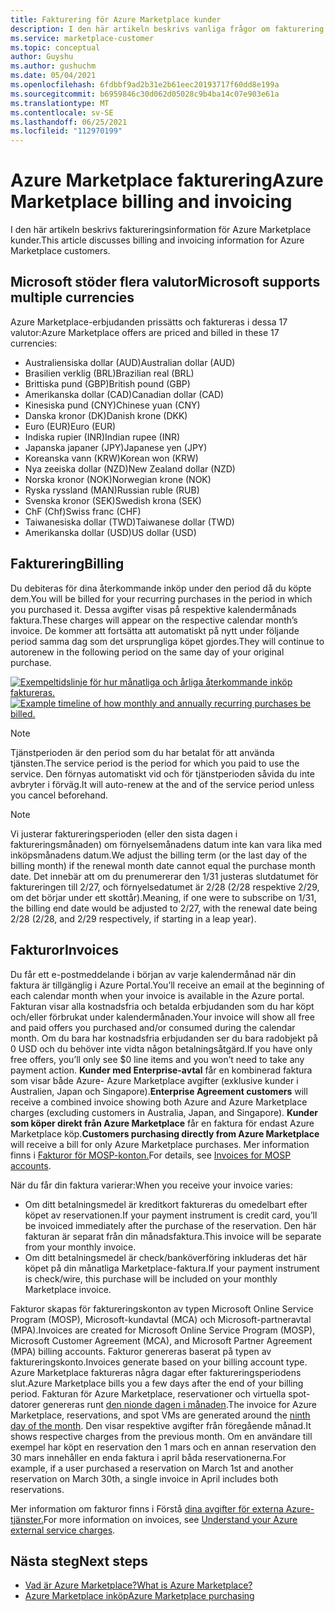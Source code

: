 ```yaml
---
title: Fakturering för Azure Marketplace kunder
description: I den här artikeln beskrivs vanliga frågor om fakturering för Azure Marketplace kunder.
ms.service: marketplace-customer
ms.topic: conceptual
author: Guyshu
ms.author: gushuchm
ms.date: 05/04/2021
ms.openlocfilehash: 6fdbbf9ad2b31e2b61eec20193717f60dd8e199a
ms.sourcegitcommit: b6959846c30d062d05028c9b4ba14c07e903e61a
ms.translationtype: MT
ms.contentlocale: sv-SE
ms.lasthandoff: 06/25/2021
ms.locfileid: "112970199"
---
```

# <a name="azure-marketplace-billing-and-invoicing"></a><span data-ttu-id="cb9d7-103">Azure Marketplace fakturering</span><span class="sxs-lookup"><span data-stu-id="cb9d7-103">Azure Marketplace billing and invoicing</span></span>

<span data-ttu-id="cb9d7-104">I den här artikeln beskrivs faktureringsinformation för Azure Marketplace kunder.</span><span class="sxs-lookup"><span data-stu-id="cb9d7-104">This article discusses billing and invoicing information for Azure Marketplace customers.</span></span>

## <a name="microsoft-supports-multiple-currencies"></a><span data-ttu-id="cb9d7-105">Microsoft stöder flera valutor</span><span class="sxs-lookup"><span data-stu-id="cb9d7-105">Microsoft supports multiple currencies</span></span>

<span data-ttu-id="cb9d7-106">Azure Marketplace-erbjudanden prissätts och faktureras i dessa 17 valutor:</span><span class="sxs-lookup"><span data-stu-id="cb9d7-106">Azure Marketplace offers are priced and billed in these 17 currencies:</span></span>

- <span data-ttu-id="cb9d7-107">Australiensiska dollar (AUD)</span><span class="sxs-lookup"><span data-stu-id="cb9d7-107">Australian dollar (AUD)</span></span>
- <span data-ttu-id="cb9d7-108">Brasilien verklig (BRL)</span><span class="sxs-lookup"><span data-stu-id="cb9d7-108">Brazilian real (BRL)</span></span>
- <span data-ttu-id="cb9d7-109">Brittiska pund (GBP)</span><span class="sxs-lookup"><span data-stu-id="cb9d7-109">British pound (GBP)</span></span>
- <span data-ttu-id="cb9d7-110">Amerikanska dollar (CAD)</span><span class="sxs-lookup"><span data-stu-id="cb9d7-110">Canadian dollar (CAD)</span></span>
- <span data-ttu-id="cb9d7-111">Kinesiska pund (CNY)</span><span class="sxs-lookup"><span data-stu-id="cb9d7-111">Chinese yuan (CNY)</span></span>
- <span data-ttu-id="cb9d7-112">Danska kronor (DK)</span><span class="sxs-lookup"><span data-stu-id="cb9d7-112">Danish krone (DKK)</span></span>
- <span data-ttu-id="cb9d7-113">Euro (EUR)</span><span class="sxs-lookup"><span data-stu-id="cb9d7-113">Euro (EUR)</span></span>
- <span data-ttu-id="cb9d7-114">Indiska rupier (INR)</span><span class="sxs-lookup"><span data-stu-id="cb9d7-114">Indian rupee (INR)</span></span>
- <span data-ttu-id="cb9d7-115">Japanska japaner (JPY)</span><span class="sxs-lookup"><span data-stu-id="cb9d7-115">Japanese yen (JPY)</span></span>
- <span data-ttu-id="cb9d7-116">Koreanska vann (KRW)</span><span class="sxs-lookup"><span data-stu-id="cb9d7-116">Korean won (KRW)</span></span>
- <span data-ttu-id="cb9d7-117">Nya zeeiska dollar (NZD)</span><span class="sxs-lookup"><span data-stu-id="cb9d7-117">New Zealand dollar (NZD)</span></span>
- <span data-ttu-id="cb9d7-118">Norska kronor (NOK)</span><span class="sxs-lookup"><span data-stu-id="cb9d7-118">Norwegian krone (NOK)</span></span>
- <span data-ttu-id="cb9d7-119">Ryska ryssland (MAN)</span><span class="sxs-lookup"><span data-stu-id="cb9d7-119">Russian ruble (RUB)</span></span>
- <span data-ttu-id="cb9d7-120">Svenska kronor (SEK)</span><span class="sxs-lookup"><span data-stu-id="cb9d7-120">Swedish krona (SEK)</span></span>
- <span data-ttu-id="cb9d7-121">ChF (Chf)</span><span class="sxs-lookup"><span data-stu-id="cb9d7-121">Swiss franc (CHF)</span></span>
- <span data-ttu-id="cb9d7-122">Taiwanesiska dollar (TWD)</span><span class="sxs-lookup"><span data-stu-id="cb9d7-122">Taiwanese dollar (TWD)</span></span>
- <span data-ttu-id="cb9d7-123">Amerikanska dollar (USD)</span><span class="sxs-lookup"><span data-stu-id="cb9d7-123">US dollar (USD)</span></span>

## <a name="billing"></a><span data-ttu-id="cb9d7-124">Fakturering</span><span class="sxs-lookup"><span data-stu-id="cb9d7-124">Billing</span></span>

<span data-ttu-id="cb9d7-125">Du debiteras för dina återkommande inköp under den period då du köpte dem.</span><span class="sxs-lookup"><span data-stu-id="cb9d7-125">You will be billed for your recurring purchases in the period in which you purchased it.</span></span> <span data-ttu-id="cb9d7-126">Dessa avgifter visas på respektive kalendermånads faktura.</span><span class="sxs-lookup"><span data-stu-id="cb9d7-126">These charges will appear on the respective calendar month’s invoice.</span></span> <span data-ttu-id="cb9d7-127">De kommer att fortsätta att automatiskt på nytt under följande period samma dag som det ursprungliga köpet gjordes.</span><span class="sxs-lookup"><span data-stu-id="cb9d7-127">They will continue to autorenew in the following period on the same day of your original purchase.</span></span>

<span data-ttu-id="cb9d7-128">[![Exempeltidslinje för hur månatliga och årliga återkommande inköp faktureras.](media/billing/billing-charges-recurring.png)](media/billing/billing-charges-recurring.png#lightbox)</span><span class="sxs-lookup"><span data-stu-id="cb9d7-128">[![Example timeline of how monthly and annually recurring purchases be billed.](media/billing/billing-charges-recurring.png)](media/billing/billing-charges-recurring.png#lightbox)</span></span>

>[!NOTE]
> <span data-ttu-id="cb9d7-129">Tjänstperioden är den period som du har betalat för att använda tjänsten.</span><span class="sxs-lookup"><span data-stu-id="cb9d7-129">The service period is the period for which you paid to use the service.</span></span> <span data-ttu-id="cb9d7-130">Den förnyas automatiskt vid och för tjänstperioden såvida du inte avbryter i förväg.</span><span class="sxs-lookup"><span data-stu-id="cb9d7-130">It will auto-renew at the and of the service period unless you cancel beforehand.</span></span>

> [!NOTE]
> <span data-ttu-id="cb9d7-131">Vi justerar faktureringsperioden (eller den sista dagen i faktureringsmånaden) om förnyelsemånadens datum inte kan vara lika med inköpsmånadens datum.</span><span class="sxs-lookup"><span data-stu-id="cb9d7-131">We adjust the billing term (or the last day of the billing month) if the renewal month date cannot equal the purchase month date.</span></span> <span data-ttu-id="cb9d7-132">Det innebär att om du prenumererar den 1/31 justeras slutdatumet för faktureringen till 2/27, och förnyelsedatumet är 2/28 (2/28 respektive 2/29, om det börjar under ett skottår).</span><span class="sxs-lookup"><span data-stu-id="cb9d7-132">Meaning, if one were to subscribe on 1/31, the billing end date would be adjusted to 2/27, with the renewal date being 2/28 (2/28, and 2/29 respectively, if starting in a leap year).</span></span>

## <a name="invoices"></a><span data-ttu-id="cb9d7-133">Fakturor</span><span class="sxs-lookup"><span data-stu-id="cb9d7-133">Invoices</span></span>

<span data-ttu-id="cb9d7-134">Du får ett e-postmeddelande i början av varje kalendermånad när din faktura är tillgänglig i Azure Portal.</span><span class="sxs-lookup"><span data-stu-id="cb9d7-134">You’ll receive an email at the beginning of each calendar month when your invoice is available in the Azure portal.</span></span> <span data-ttu-id="cb9d7-135">Fakturan visar alla kostnadsfria och betalda erbjudanden som du har köpt och/eller förbrukat under kalendermånaden.</span><span class="sxs-lookup"><span data-stu-id="cb9d7-135">Your invoice will show all free and paid offers you purchased and/or consumed during the calendar month.</span></span> <span data-ttu-id="cb9d7-136">Om du bara har kostnadsfria erbjudanden ser du bara radobjekt på 0 USD och du behöver inte vidta någon betalningsåtgärd.</span><span class="sxs-lookup"><span data-stu-id="cb9d7-136">If you have only free offers, you’ll only see $0 line items and you won’t need to take any payment action.</span></span> <span data-ttu-id="cb9d7-137">**Kunder med Enterprise-avtal** får en kombinerad faktura som visar både Azure- Azure Marketplace avgifter (exklusive kunder i Australien, Japan och Singapore).</span><span class="sxs-lookup"><span data-stu-id="cb9d7-137">**Enterprise Agreement customers** will receive a combined invoice showing both Azure and Azure Marketplace charges (excluding customers in Australia, Japan, and Singapore).</span></span> <span data-ttu-id="cb9d7-138">**Kunder som köper direkt från Azure Marketplace** får en faktura för endast Azure Marketplace köp.</span><span class="sxs-lookup"><span data-stu-id="cb9d7-138">**Customers purchasing directly from Azure Marketplace** will receive a bill for only Azure Marketplace purchases.</span></span> <span data-ttu-id="cb9d7-139">Mer information finns i [Fakturor för MOSP-konton.](/azure/cost-management-billing/understand/download-azure-invoice#invoices-for-mosp-billing-accounts)</span><span class="sxs-lookup"><span data-stu-id="cb9d7-139">For details, see [Invoices for MOSP accounts](/azure/cost-management-billing/understand/download-azure-invoice#invoices-for-mosp-billing-accounts).</span></span>

<span data-ttu-id="cb9d7-140">När du får din faktura varierar:</span><span class="sxs-lookup"><span data-stu-id="cb9d7-140">When you receive your invoice varies:</span></span>

- <span data-ttu-id="cb9d7-141">Om ditt betalningsmedel är kreditkort faktureras du omedelbart efter köpet av reservationen.</span><span class="sxs-lookup"><span data-stu-id="cb9d7-141">If your payment instrument is credit card, you’ll be invoiced immediately after the purchase of the reservation.</span></span> <span data-ttu-id="cb9d7-142">Den här fakturan är separat från din månadsfaktura.</span><span class="sxs-lookup"><span data-stu-id="cb9d7-142">This invoice will be separate from your monthly invoice.</span></span>
- <span data-ttu-id="cb9d7-143">Om ditt betalningsmedel är check/banköverföring inkluderas det här köpet på din månatliga Marketplace-faktura.</span><span class="sxs-lookup"><span data-stu-id="cb9d7-143">If your payment instrument is check/wire, this purchase will be included on your monthly Marketplace invoice.</span></span>

<span data-ttu-id="cb9d7-144">Fakturor skapas för faktureringskonton av typen Microsoft Online Service Program (MOSP), Microsoft-kundavtal (MCA) och Microsoft-partneravtal (MPA).</span><span class="sxs-lookup"><span data-stu-id="cb9d7-144">Invoices are created for Microsoft Online Service Program (MOSP), Microsoft Customer Agreement (MCA), and Microsoft Partner Agreement (MPA) billing accounts.</span></span> <span data-ttu-id="cb9d7-145">Fakturor genereras baserat på typen av faktureringskonto.</span><span class="sxs-lookup"><span data-stu-id="cb9d7-145">Invoices generate based on your billing account type.</span></span> <span data-ttu-id="cb9d7-146">Azure Marketplace faktureras några dagar efter faktureringsperiodens slut.</span><span class="sxs-lookup"><span data-stu-id="cb9d7-146">Azure Marketplace bills you a few days after the end of your billing period.</span></span> <span data-ttu-id="cb9d7-147">Fakturan för Azure Marketplace, reservationer och virtuella spot-datorer genereras runt [den nionde dagen i månaden](/azure/cost-management-billing/understand/download-azure-invoice#invoices-for-mosp-billing-accounts).</span><span class="sxs-lookup"><span data-stu-id="cb9d7-147">The invoice for Azure Marketplace, reservations, and spot VMs are generated around the [ninth day of the month](/azure/cost-management-billing/understand/download-azure-invoice#invoices-for-mosp-billing-accounts).</span></span> <span data-ttu-id="cb9d7-148">Den visar respektive avgifter från föregående månad.</span><span class="sxs-lookup"><span data-stu-id="cb9d7-148">It shows respective charges from the previous month.</span></span> <span data-ttu-id="cb9d7-149">Om en användare till exempel har köpt en reservation den 1 mars och en annan reservation den 30 mars innehåller en enda faktura i april båda reservationerna.</span><span class="sxs-lookup"><span data-stu-id="cb9d7-149">For example, if a user purchased a reservation on March 1st and another reservation on March 30th, a single invoice in April includes both reservations.</span></span>

<span data-ttu-id="cb9d7-150">Mer information om fakturor finns i Förstå [dina avgifter för externa Azure-tjänster.](/azure/cost-management-billing/understand/understand-azure-marketplace-charges)</span><span class="sxs-lookup"><span data-stu-id="cb9d7-150">For more information on invoices, see [Understand your Azure external service charges](/azure/cost-management-billing/understand/understand-azure-marketplace-charges).</span></span>

## <a name="next-steps"></a><span data-ttu-id="cb9d7-151">Nästa steg</span><span class="sxs-lookup"><span data-stu-id="cb9d7-151">Next steps</span></span>

- [<span data-ttu-id="cb9d7-152">Vad är Azure Marketplace?</span><span class="sxs-lookup"><span data-stu-id="cb9d7-152">What is Azure Marketplace?</span></span>](azure-marketplace-overview.md)
- [<span data-ttu-id="cb9d7-153">Azure Marketplace inköp</span><span class="sxs-lookup"><span data-stu-id="cb9d7-153">Azure Marketplace purchasing</span></span>](azure-purchasing-invoicing.md)
